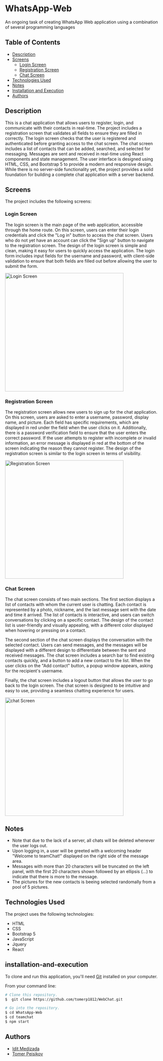 # WhatsApp-Web
An ongoing task of creating WhatsApp Web application using a combination of several programming languages

## Table of Contents
- [Description](#description)
- [Screens](#screens)
  - [Login Screen](#login-screen)
  - [Registration Screen](#registration-screen)
  - [Chat Screen](#chat-screen)
- [Technologies Used](#technologies-used)
- [Notes](#notes)
- [Installation and Execution](#installation-and-execution)
- [Authors](#authors)

## Description
This is a chat application that allows users to register, login, and communicate with their contacts in real-time. The project includes a registration screen that validates all fields to ensure they are filled in correctly. The login screen checks that the user is registered and authenticated before granting access to the chat screen. The chat screen includes a list of contacts that can be added, searched, and selected for messaging. Messages are sent and received in real-time using React components and state management. The user interface is designed using HTML, CSS, and Bootstrap 5 to provide a modern and responsive design. While there is no server-side functionality yet, the project provides a solid foundation for building a complete chat application with a server backend.

## Screens
The project includes the following screens:

### Login Screen
The login screen is the main page of the web application, accessible through the home route. On this screen, users can enter their login credentials and click the "Log in" button to access the chat screen. Users who do not yet have an account can click the "Sign up" button to navigate to the registration screen. The design of the login screen is simple and clean, making it easy for users to quickly access the application. The login form includes input fields for the username and password, with client-side validation to ensure that both fields are filled out before allowing the user to submit the form.

<img width="389" alt="Login Screen" src="https://github.com/IditMedizada/WhatsApp-Web/assets/110912180/bbeef1dd-cd40-4b9a-a7e3-796cf5cf849c"> 


### Registration Screen
The registration screen allows new users to sign up for the chat application. On this screen, users are asked to enter a username, password, display name, and picture. Each field has specific requirements, which are displayed in red under the field when the user clicks on it. Additionally, there is a password verification field to ensure that the user enters the correct password. If the user attempts to register with incomplete or invalid information, an error message is displayed in red at the bottom of the screen indicating the reason they cannot register. The design of the registration screen is similar to the login screen in terms of visibility.

<img width="389" alt="Registration Screen" src="https://github.com/IditMedizada/WhatsApp-Web/assets/110912180/066a12c7-e18b-4d83-b2e9-8c6669a1c4fe">


### Chat Screen
The chat screen consists of two main sections. The first section displays a list of contacts with whom the current user is chatting. Each contact is represented by a photo, nickname, and the last message sent with the date and time it arrived. The list of contacts is interactive, and users can switch conversations by clicking on a specific contact. The design of the contact list is user-friendly and visually appealing, with a different color displayed when hovering or pressing on a contact.

The second section of the chat screen displays the conversation with the selected contact. Users can send messages, and the messages will be displayed with a different design to differentiate between the sent and received messages. The chat screen includes a search bar to find existing contacts quickly, and a button to add a new contact to the list. When the user clicks on the "Add contact" button, a popup window appears, asking for the recipient's username.

Finally, the chat screen includes a logout button that allows the user to go back to the login screen. The chat screen is designed to be intuitive and easy to use, providing a seamless chatting experience for users.

<img width="389" alt="chat Screen" src="https://github.com/IditMedizada/WhatsApp-Web/assets/110912180/46afba4a-ec48-485e-bba0-08b3fa8d877a">

## Notes

* Note that due to the lack of a server, all chats will be deleted whenever the user logs out.
* Upon logging in, a user will be greeted with a welcoming header "Welcome to teamChat!" displayed on the right side of the message area.
* Messages with more than 20 characters will be truncated on the left panel, with the first 20 characters shown followed by an ellipsis (...) to indicate that there is more to the message.
* The pictures for the new contacts is beeing selected randomally from a pool of 5 pictures.

## Technologies Used
The project uses the following technologies:

* HTML
* CSS
* Bootstrap 5
* JavaScript
* Jquery
* React

## installation-and-execution
    
To clone and run this application, you'll need [Git](https://git-scm.com) installed on your computer.
  
From your command line:

  
```bash
# Clone this repository.
$  git clone https://github.com/tomerp1812/WebChat.git

# Go into the repository.
$ cd WhatsApp-Web
$ cd teamchat  
$ npm start
```

## Authors
- [Idit Medizada](https://github.com/IditMedizada)
- [Tomer Peisikov](https://github.com/tomerp1812)
